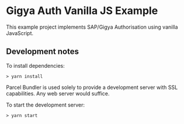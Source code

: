# Gigya Auth Vanilla JS Example

This example project implements SAP/Gigya Authorisation using vanilla JavaScript.

## Development notes
To install dependencies:

``> yarn install``

Parcel Bundler is used solely to provide a development server with SSL capabilities. Any web server would suffice.

To start the development server:

``> yarn start``
